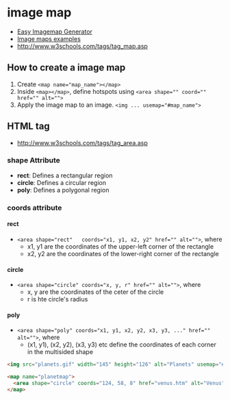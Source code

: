 # image map
- [Easy Imagemap Generator](http://imagemap-generator.dariodomi.de/)
- [Image maps examples](https://www.google.com/search?q=image+maps+example)
- http://www.w3schools.com/tags/tag_map.asp

## How to create a image map
1. Create `<map name="map_name"></map>`
2. Inside `<map></map>`, define hotspots using `<area shape="" coord=""  href="" alt="">`
3. Apply the image map to an image. `<img ... usemap="#map_name">` 

## HTML <area> tag

- http://www.w3schools.com/tags/tag_area.asp
### shape Attribute
- **rect**:   Defines a rectangular region
- **circle**: Defines a circular region
- **poly**:   Defines a polygonal region

### coords attribute
#### rect
- `<area shape="rect"   coords="x1, y1, x2, y2" href="" alt="">`, where
    + x1, y1 are the coordinates of the upper-left corner of the rectangle
    + x2, y2 are the coordinates of the lower-right corner of the rectangle

#### circle
- `<area shape="circle" coords="x, y, r" href="" alt="">`, where
    + x, y are the coordinates of the ceter of the circle
    + r is hte circle's radius

#### poly
- `<area shape="poly" coords="x1, y1, x2, y2, x3, y3, ..." href="" alt="">`, where
    + (x1, y1), (x2, y2), (x3, y3) etc define the coordinates of each corner in the multisided shape

```html
<img src="planets.gif" width="145" height="126" alt="Planets" usemap="#planetmap">

<map name="planetmap">
  <area shape="circle" coords="124, 58, 8" href="venus.htm" alt="Venus">
</map>
```
